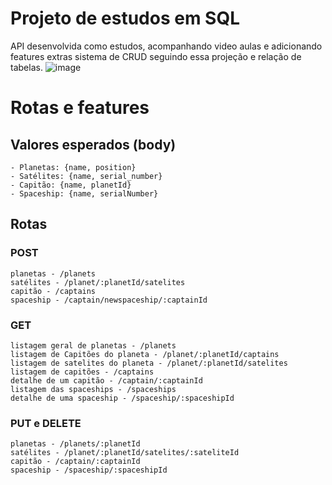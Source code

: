 # Projeto de estudos em SQL
API desenvolvida como estudos, acompanhando video aulas e adicionando features extras
sistema de CRUD seguindo essa projeção e relação de tabelas.
![image](https://user-images.githubusercontent.com/98918812/177413339-29d1dbf0-a6b0-40c5-ba7f-c06113c15a63.png)

    

# Rotas e features
## Valores esperados (body)
    - Planetas: {name, position}
    - Satélites: {name, serial_number}
    - Capitão: {name, planetId}
    - Spaceship: {name, serialNumber}
## Rotas
### POST
    planetas - /planets
    satélites - /planet/:planetId/satelites
    capitão - /captains
    spaceship - /captain/newspaceship/:captainId

### GET
    listagem geral de planetas - /planets
    listagem de Capitões do planeta - /planet/:planetId/captains
    listagem de satelites do planeta - /planet/:planetId/satelites
    listagem de capitões - /captains
    detalhe de um capitão - /captain/:captainId
    listagem das spaceships - /spaceships
    detalhe de uma spaceship - /spaceship/:spaceshipId

### PUT e DELETE
    planetas - /planets/:planetId
    satélites - /planet/:planetId/satelites/:sateliteId
    capitão - /captain/:captainId
    spaceship - /spaceship/:spaceshipId



